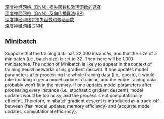 [深度神经网络（DNN）损失函数和激活函数的选择](https://www.cnblogs.com/pinard/p/6437495.html)<br>
[深度神经网络（DNN）反向传播算法(BP)](https://www.cnblogs.com/pinard/p/6422831.html)<br>
[深度神经网络之损失函数和激活函数](https://zhuanlan.zhihu.com/p/38733907)<br>
[深度神经网络(DNN)](https://zhuanlan.zhihu.com/p/29815081)<br>
## Minibatch
Suppose that the training data has 32,000 instances, and that the size of a minibatch (i.e., batch size) is set to 32. Then there will be 1,000 minibatches.
The notion of Minibatch is likely to appear in the context of training neural networks using gradient descent.
If one updates model parameters after processing the whole training data (i.e., epoch), it would take too long to get a model update in training, and the entire training data probably won’t fit in the memory.
If one updates model parameters after processing every instance (i.e., stochastic gradient descent), model updates would be too noisy, and the process is not computationally efficient.
Therefore, minibatch gradient descent is introduced as a trade-off between {fast model updates, memory efficiency} and {accurate model updates, computational efficiency}.
